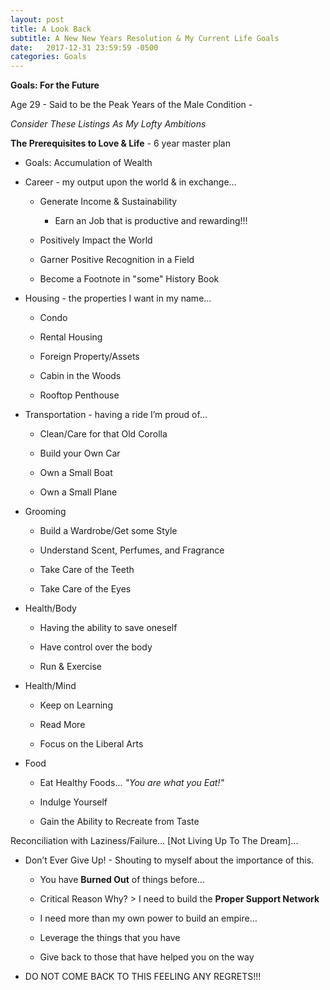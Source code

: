 ```yaml
---
layout: post
title: A Look Back
subtitle: A New New Years Resolution & My Current Life Goals
date:   2017-12-31 23:59:59 -0500
categories: Goals
---
```

**Goals: For the Future**

Age 29 - Said to be the Peak Years of the Male Condition -

*Consider These Listings As My Lofty Ambitions*

**The Prerequisites to Love & Life** - 6 year master plan
* Goals: Accumulation of Wealth

* Career - my output upon the world & in exchange…

    * Generate Income & Sustainability

        * Earn an Job that is productive and rewarding!!!

    * Positively Impact the World

    * Garner Positive Recognition in a Field

    * Become a Footnote in "some" History Book

* Housing - the properties I want in my name...

    * Condo

    * Rental Housing

    * Foreign Property/Assets

    * Cabin in the Woods

    * Rooftop Penthouse

* Transportation - having a ride I’m proud of…

    * Clean/Care for that Old Corolla

    * Build your Own Car

    * Own a Small Boat

    * Own a Small Plane

* Grooming

    * Build a Wardrobe/Get some Style

    * Understand Scent, Perfumes, and Fragrance

    * Take Care of the Teeth

    * Take Care of the Eyes

* Health/Body

    * Having the ability to save oneself

    * Have control over the body

    * Run & Exercise

* Health/Mind

    * Keep on Learning

    * Read More

    * Focus on the Liberal Arts

* Food

    * Eat Healthy Foods... *"You are what you Eat!"*

    * Indulge Yourself

    * Gain the Ability to Recreate from Taste


Reconciliation with Laziness/Failure… [Not Living Up To The Dream]...

* Don’t Ever Give Up! - Shouting to myself about the importance of this.

    * You have **Burned Out** of things before…

    * Critical Reason Why? > I need to build the **Proper Support Network**

    * I need more than my own power to build an empire…

    * Leverage the things that you have

    * Give back to those that have helped you on the way

* DO NOT COME BACK TO THIS FEELING ANY REGRETS!!!
